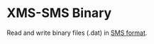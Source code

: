 # XMS-SMS Binary
Read and write binary files (.dat) in [SMS format](https://www.xmswiki.com/wiki/SMS:Binary_Dataset_Files_*.dat).
